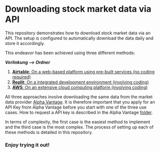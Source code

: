 # Downloading stock market data via API

This repository demonstrates how to download stock market data via an API. The setup is configured to automatically download the data daily and store it accordingly.

This endeavor has been achieved using three different methods:

***Verlinkung --> Ordner***


1. [**Airtable**: On a web-based platform using pre-built services (no coding required)](01-Airtable)
2. [**Replit**: On a integrated development environment (involving coding)](02-Replit)
3. [**AWS**: On an extensive cloud computing platform (involving coding)](03-AWS)

All three approaches involve downloading the same data from the market data provider [Alpha Vantage](https://www.alphavantage.co/#page-top). It is therefore important that you apply for an API Key from Alpha Vantage before you start with one of the three use cases. How to request a API key is described in the Alpha Vantage [folder](00-Alpha_Vantage).

In terms of complexity, the first case is the easiest method to implement and the third case is the most complex. The process of setting up each of these methods is detailed in this repository.

### Enjoy trying it out!

